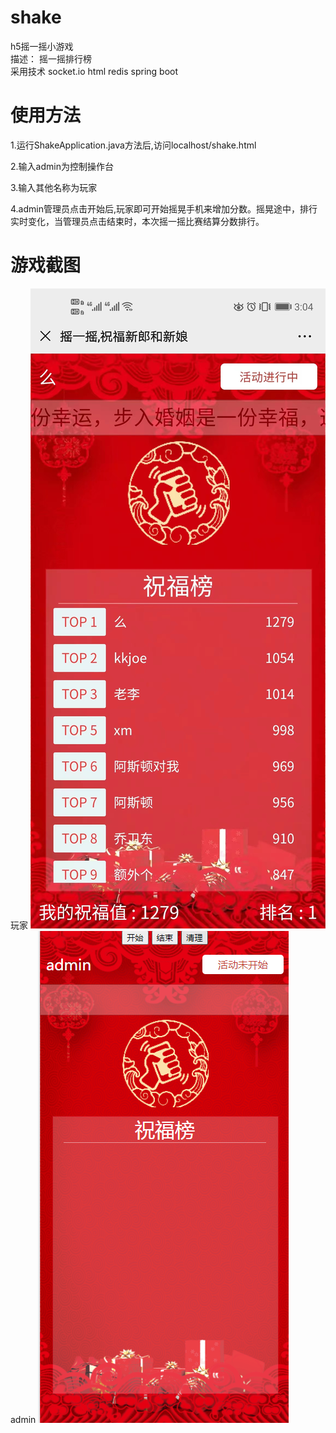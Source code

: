 # shake
h5摇一摇小游戏  
描述： 摇一摇排行榜  
采用技术 socket.io html redis spring boot

# 使用方法
1.运行ShakeApplication.java方法后,访问localhost/shake.html	

2.输入admin为控制操作台

3.输入其他名称为玩家

4.admin管理员点击开始后,玩家即可开始摇晃手机来增加分数。摇晃途中，排行实时变化，当管理员点击结束时，本次摇一摇比赛结算分数排行。

# 游戏截图
玩家
![玩家](https://raw.githubusercontent.com/a540656809/shake/master/src/main/resources/static/img/%E5%BE%AE%E4%BF%A1%E5%9B%BE%E7%89%87_20221005090438.jpg)  
admin
![admin](https://raw.githubusercontent.com/a540656809/shake/master/src/main/resources/static/img/%E5%BE%AE%E4%BF%A1%E5%9B%BE%E7%89%87_20221005090501.png)  
